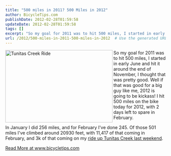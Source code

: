 ```yaml
---
title: "500 miles in 2011? 500 Miles in 2012"
author: BicycleTips.com
publishDate: 2012-02-28T01:59:58
updateDate: 2012-02-28T01:59:58
tags: []
excerpt: "So my goal for 2011 was to hit 500 miles, I started in early June and hit it around the end of November, I thought that was pretty good. Well if that was good for a big guy like me, 2012 is going to be kickass! I hit 500 miles on the bike today for 2012, with 2 days left to spare in February. In January I did 256 miles, and for February I've done 245. Of those 501 miles I've climbed around 20930 feet, with 11,417 of that coming in February, and 3k of that coming on my ride up Tunitas Creek last weekend."
url: /2012/500-miles-in-2011-500-miles-in-2012  # Use the generated URL with year
---
```

<p><img style="width: 337px; height: 228px; float: left;" alt="Tunitas Creek Ride" src="https://www.bicycletips.com/Portals/18/Content/2-27-12-Tunitas_337.jpg" align="left" />So my goal for 2011 was to hit 500 miles, I started in early June and hit it around the end of November, I thought that was pretty good. Well if that was good for a big guy like me, 2012 is going to be kickass! I hit 500 miles on the bike today for 2012, with 2 days left to spare in February.</p> <p>In January I did 256 miles, and for February I've done 245. Of those 501 miles I've climbed around 20930 feet, with 11,417 of that coming in February, and 3k of that coming on my <a href="https://app.strava.com/rides/4280953">ride up Tunitas Creek last weekend</a>.</p> <a href="https://www.bicycletips.com/tips/aid/23">Read More at www.bicycletips.com</a>

